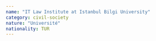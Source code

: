 ```yaml
---
name: "IT Law Institute at Istanbul Bilgi University"
category: civil-society
nature: "Université"
nationality: TUR
---
```

    